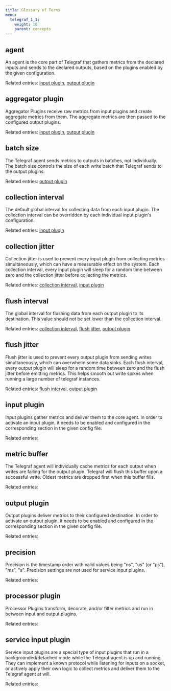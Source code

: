 ```yaml
---
title: Glossary of Terms
menu:
  telegraf_1_1:
    weight: 10
    parent: concepts
---
```


## agent

An agent is the core part of Telegraf that gathers metrics from the declared inputs and sends to the declared outputs, based on the plugins enabled by the given configuration.

Related entries: [input plugin](/telegraf/v1.1/concepts/glossary/#input-plugin), [output plugin](/telegraf/v1.1/concepts/glossary/#output-plugin)

## aggregator plugin 

Aggregator Plugins receive raw metrics from input plugins and create aggregate metrics from them. 
The aggregate metrics are then passed to the configured output plugins.

Related entries: [input plugin](/telegraf/v1.1/concepts/glossary/#input-plugin), [output plugin](/telegraf/v1.1/concepts/glossary/#output-plugin)

## batch size 

The Telegraf agent sends metrics to outputs in batches, not individually. 
The batch size controls the size of each write batch that Telegraf sends to the output plugins.

Related entries: [output plugin](/telegraf/v1.1/concepts/glossary/#output-plugin)

## collection interval

The default global interval for collecting data from each input plugin. 
The collection interval can be overridden by each individual input plugin's configuration.

Related entries: [input plugin](/telegraf/v1.1/concepts/glossary/#input-plugin)

## collection jitter

Collection jitter is used to prevent every input plugin from collecting metrics simultaneously, which can have a measurable effect on the system.
Each collection interval, every input plugin will sleep for a random time between zero and the collection jitter before collecting the metrics.

Related entries: [collection interval](/telegraf/v1.1/concepts/glossary/#collection-interval), [input plugin](/telegraf/v1.1/concepts/glossary/#input-plugin)

## flush interval

The global interval for flushing data from each output plugin to its destination. 
This value should not be set lower than the collection interval.

Related entries: [collection interval](/telegraf/v1.1/concepts/glossary/#collection-interval), [flush jitter](/telegraf/v1.1/concepts/glossary/#flush-jitter), [output plugin](/telegraf/v1.1/concepts/glossary/#output-plugin)

## flush jitter

Flush jitter is used to prevent every output plugin from sending writes simultaneously, which can overwhelm some data sinks.
Each flush interval, every output plugin will sleep for a random time between zero and the flush jitter before emitting metrics. 
This helps smooth out write spikes when running a large number of telegraf instances.

Related entries: [flush interval](/telegraf/v1.1/concepts/glossary/#flush-interval), [output plugin](/telegraf/v1.1/concepts/glossary/#output-plugin)

## input plugin

Input plugins gather metrics and deliver them to the core agent. In order to activate an input plugin, it needs to be enabled and configured in the corresponding section in the given config file.

Related entries: 

## metric buffer

The Telegraf agent will individually cache metrics for each output when writes are failing for the output plugin. Telegraf will flush this buffer upon a successful write. Oldest metrics are dropped first when this buffer fills.

Related entries: 

## output plugin

Output plugins deliver metrics to their configured destination. In order to activate an output plugin, it needs to be enabled and configured in the corresponding section in the given config file.

Related entries: 

## precision

Precision is the timestamp order with valid values being "ns", "us" (or "µs"), "ms", "s".
Precision settings are not used for service input plugins.

Related entries: 

## processor plugin 

Processor Plugins transform, decorate, and/or filter metrics and run in between input and output plugins.

Related entries: 

## service input plugin

Service input plugins are a special type of input plugins that run in a backgrounded/detached mode while the Telegraf agent is up and running. They can implement a known protocol while listening for inputs on a socket, or actively apply their own logic to collect metrics and deliver them to the Telegraf agent at will.

Related entries: 


